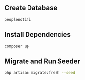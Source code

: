 ## Create Database 
```sh
peoplenotifi
```

## Install Dependencies 
```sh
composer up
```
## Migrate and Run Seeder

```sh
php artisan migrate:fresh --seed
```


